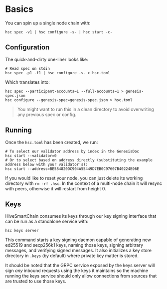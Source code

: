 # Basics

You can spin up a single node chain with:

```shell
hsc spec -v1 | hsc configure -s- | hsc start -c-
```

## Configuration

The quick-and-dirty one-liner looks like:

```shell
# Read spec on stdin
hsc spec -p1 -f1 | hsc configure -s- > hsc.toml
```

Which translates into:

```shell
hsc spec --participant-accounts=1 --full-accounts=1 > genesis-spec.json
hsc configure --genesis-spec=genesis-spec.json > hsc.toml
```

> You might want to run this in a clean directory to avoid overwriting any previous spec or config.

## Running

Once the `hsc.toml` has been created, we run:

```
# To select our validator address by index in the GenesisDoc
hsc start --validator=0
# Or to select based on address directly (substituting the example address below with your validator's):
hsc start --address=BE584820DC904A55449D7EB0C97607B40224B96E
```

If you would like to reset your node, you can just delete its working directory with `rm -rf .hsc`. 
In the context of a multi-node chain it will resync with peers, otherwise it will restart from height 0.

## Keys

HiveSmartChain consumes its keys through our key signing interface that can be run as a standalone service with:

```shell
hsc keys server
```

This command starts a key signing daemon capable of generating new ed25519 and secp256k1 keys, naming those keys, signing arbitrary messages, and verifying signed messages.
It also initializes a key store directory in `.keys` (by default) where private key matter is stored.

It should be noted that the GRPC service exposed by the keys server will sign _any_ inbound requests using the keys it maintains so the machine running the keys service should only allow connections from sources that are trusted to use those keys. 
